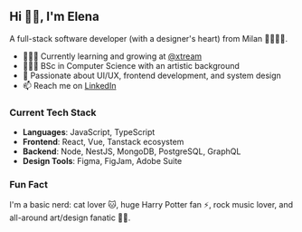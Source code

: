 ## Hi 👋🏻, I'm Elena

A full-stack software developer (with a designer's heart) from Milan 🤌🏻🇮🇹.

- 👩🏻‍💻 Currently learning and growing at [@xtream](https://github.com/xtreamsrl)  
- 👩🏻‍🎓 BSc in Computer Science with an artistic background  
- 🎨 Passionate about UI/UX, frontend development, and system design  
- 📫 Reach me on [LinkedIn](https://www.linkedin.com/in/elena-bullani/)  

### **Current Tech Stack**
- **Languages**: JavaScript, TypeScript  
- **Frontend**: React, Vue, Tanstack ecosystem  
- **Backend**: Node, NestJS, MongoDB, PostgreSQL, GraphQL
- **Design Tools**: Figma, FigJam, Adobe Suite  

### **Fun Fact**
I'm a basic nerd: cat lover 🐱, huge Harry Potter fan ⚡️, rock music lover, and all-around art/design fanatic 🤘🏻.
